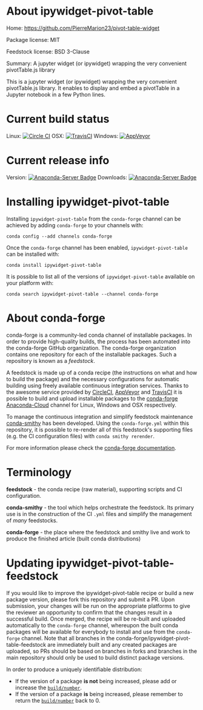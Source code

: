 About ipywidget-pivot-table
===========================

Home: https://github.com/PierreMarion23/pivot-table-widget

Package license: MIT

Feedstock license: BSD 3-Clause

Summary: A jupyter widget (or ipywidget) wrapping the very convenient pivotTable.js library

This is a jupyter widget (or ipywidget) wrapping the very convenient pivotTable.js library.
It enables to display and embed a pivotTable in a Jupyter notebook in a few Python lines.


Current build status
====================

Linux: [![Circle CI](https://circleci.com/gh/conda-forge/ipywidget-pivot-table-feedstock.svg?style=shield)](https://circleci.com/gh/conda-forge/ipywidget-pivot-table-feedstock)
OSX: [![TravisCI](https://travis-ci.org/conda-forge/ipywidget-pivot-table-feedstock.svg?branch=master)](https://travis-ci.org/conda-forge/ipywidget-pivot-table-feedstock)
Windows: [![AppVeyor](https://ci.appveyor.com/api/projects/status/github/conda-forge/ipywidget-pivot-table-feedstock?svg=True)](https://ci.appveyor.com/project/conda-forge/ipywidget-pivot-table-feedstock/branch/master)

Current release info
====================
Version: [![Anaconda-Server Badge](https://anaconda.org/conda-forge/ipywidget-pivot-table/badges/version.svg)](https://anaconda.org/conda-forge/ipywidget-pivot-table)
Downloads: [![Anaconda-Server Badge](https://anaconda.org/conda-forge/ipywidget-pivot-table/badges/downloads.svg)](https://anaconda.org/conda-forge/ipywidget-pivot-table)

Installing ipywidget-pivot-table
================================

Installing `ipywidget-pivot-table` from the `conda-forge` channel can be achieved by adding `conda-forge` to your channels with:

```
conda config --add channels conda-forge
```

Once the `conda-forge` channel has been enabled, `ipywidget-pivot-table` can be installed with:

```
conda install ipywidget-pivot-table
```

It is possible to list all of the versions of `ipywidget-pivot-table` available on your platform with:

```
conda search ipywidget-pivot-table --channel conda-forge
```


About conda-forge
=================

conda-forge is a community-led conda channel of installable packages.
In order to provide high-quality builds, the process has been automated into the
conda-forge GitHub organization. The conda-forge organization contains one repository
for each of the installable packages. Such a repository is known as a *feedstock*.

A feedstock is made up of a conda recipe (the instructions on what and how to build
the package) and the necessary configurations for automatic building using freely
available continuous integration services. Thanks to the awesome service provided by
[CircleCI](https://circleci.com/), [AppVeyor](http://www.appveyor.com/)
and [TravisCI](https://travis-ci.org/) it is possible to build and upload installable
packages to the [conda-forge](https://anaconda.org/conda-forge)
[Anaconda-Cloud](http://docs.anaconda.org/) channel for Linux, Windows and OSX respectively.

To manage the continuous integration and simplify feedstock maintenance
[conda-smithy](http://github.com/conda-forge/conda-smithy) has been developed.
Using the ``conda-forge.yml`` within this repository, it is possible to re-render all of
this feedstock's supporting files (e.g. the CI configuration files) with ``conda smithy rerender``.

For more information please check the [conda-forge documentation](https://conda-forge.org/docs/).

Terminology
===========

**feedstock** - the conda recipe (raw material), supporting scripts and CI configuration.

**conda-smithy** - the tool which helps orchestrate the feedstock.
                   Its primary use is in the construction of the CI ``.yml`` files
                   and simplify the management of *many* feedstocks.

**conda-forge** - the place where the feedstock and smithy live and work to
                  produce the finished article (built conda distributions)


Updating ipywidget-pivot-table-feedstock
========================================

If you would like to improve the ipywidget-pivot-table recipe or build a new
package version, please fork this repository and submit a PR. Upon submission,
your changes will be run on the appropriate platforms to give the reviewer an
opportunity to confirm that the changes result in a successful build. Once
merged, the recipe will be re-built and uploaded automatically to the
`conda-forge` channel, whereupon the built conda packages will be available for
everybody to install and use from the `conda-forge` channel.
Note that all branches in the conda-forge/ipywidget-pivot-table-feedstock are
immediately built and any created packages are uploaded, so PRs should be based
on branches in forks and branches in the main repository should only be used to
build distinct package versions.

In order to produce a uniquely identifiable distribution:
 * If the version of a package **is not** being increased, please add or increase
   the [``build/number``](http://conda.pydata.org/docs/building/meta-yaml.html#build-number-and-string).
 * If the version of a package **is** being increased, please remember to return
   the [``build/number``](http://conda.pydata.org/docs/building/meta-yaml.html#build-number-and-string)
   back to 0.